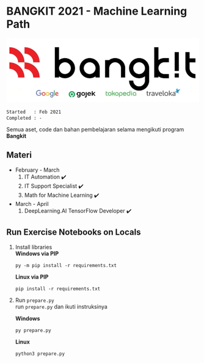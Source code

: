 # BANGKIT 2021 - Machine Learning Path

<p align="center">
  <img src="Bangkit.png" />
</p>

```
Started   : Feb 2021
Completed : -
```

Semua aset, code dan bahan pembelajaran selama mengikuti program **Bangkit**

## Materi 

* February - March<br>
  1. IT Automation :heavy_check_mark:
  2. IT Support Specialist :heavy_check_mark:
  3. Math for Machine Learning :heavy_check_mark:
* March - April<br>
  1. DeepLearning.AI TensorFlow Developer :heavy_check_mark:


## Run Exercise Notebooks on Locals

1. Install libraries<br>
   **Windows via PIP**

   ```
   py -m pip install -r requirements.txt
   ```

   **Linux via PIP**

   ```
   pip install -r requirements.txt
   ```
2. Run `prepare.py`<br>
   run `prepare.py` dan ikuti instruksinya

   **Windows**

   ```
   py prepare.py
   ```

   **Linux**

   ```
   python3 prepare.py
   ```
